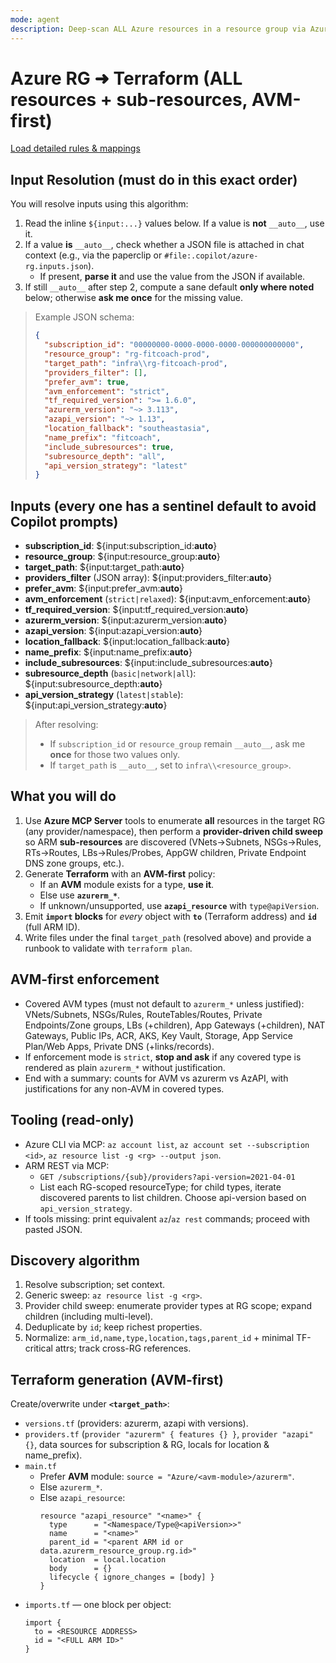 ```yaml
---
mode: agent
description: Deep-scan ALL Azure resources in a resource group via Azure MCP Server and generate Terraform + import blocks using AVM modules by default (strict AVM-first), azurerm fallback only if no AVM exists, AzAPI for unknowns.
---
```


# Azure RG ➜ Terraform (ALL resources + sub-resources, **AVM-first**)

[Load detailed rules & mappings](..\\instructions\\azure-rg-to-terraform.instructions.md)

## Input Resolution (must do in this exact order)
You will resolve inputs using this algorithm:

1) Read the inline `${input:...}` values below. If a value is **not** `__auto__`, use it.
2) If a value **is** `__auto__`, check whether a JSON file is attached in chat context (e.g., via the paperclip or `#file:.copilot/azure-rg.inputs.json`).  
   - If present, **parse it** and use the value from the JSON if available.
3) If still `__auto__` after step 2, compute a sane default **only where noted** below; otherwise **ask me once** for the missing value.

> Example JSON schema:
> ```json
> {
>   "subscription_id": "00000000-0000-0000-0000-000000000000",
>   "resource_group": "rg-fitcoach-prod",
>   "target_path": "infra\\rg-fitcoach-prod",
>   "providers_filter": [],
>   "prefer_avm": true,
>   "avm_enforcement": "strict",
>   "tf_required_version": ">= 1.6.0",
>   "azurerm_version": "~> 3.113",
>   "azapi_version": "~> 1.13",
>   "location_fallback": "southeastasia",
>   "name_prefix": "fitcoach",
>   "include_subresources": true,
>   "subresource_depth": "all",
>   "api_version_strategy": "latest"
> }
> ```

## Inputs (every one has a sentinel default to avoid Copilot prompts)
- **subscription_id**: ${input:subscription_id:__auto__}  <!-- required, no computed default -->
- **resource_group**: ${input:resource_group:__auto__}    <!-- required, no computed default -->
- **target_path**: ${input:target_path:__auto__}          <!-- if __auto__, compute as `infra\\<resource_group>` -->
- **providers_filter** (JSON array): ${input:providers_filter:__auto__}  <!-- if __auto__, default to [] -->
- **prefer_avm**: ${input:prefer_avm:__auto__}            <!-- if __auto__, default to true -->
- **avm_enforcement** (`strict|relaxed`): ${input:avm_enforcement:__auto__}  <!-- if __auto__, default to strict -->
- **tf_required_version**: ${input:tf_required_version:__auto__}   <!-- if __auto__, default to >= 1.5.0 -->
- **azurerm_version**: ${input:azurerm_version:__auto__}           <!-- if __auto__, default to ~> 3.113 -->
- **azapi_version**: ${input:azapi_version:__auto__}               <!-- if __auto__, default to ~> 1.13 -->
- **location_fallback**: ${input:location_fallback:__auto__}       <!-- optional -->
- **name_prefix**: ${input:name_prefix:__auto__}                   <!-- optional -->
- **include_subresources**: ${input:include_subresources:__auto__} <!-- if __auto__, default to true -->
- **subresource_depth** (`basic|network|all`): ${input:subresource_depth:__auto__}  <!-- if __auto__, default to all -->
- **api_version_strategy** (`latest|stable`): ${input:api_version_strategy:__auto__} <!-- if __auto__, default to latest -->

> After resolving:
> - If `subscription_id` or `resource_group` remain `__auto__`, ask me **once** for those two values only.
> - If `target_path` is `__auto__`, set to `infra\\<resource_group>`.

## What you will do
1) Use **Azure MCP Server** tools to enumerate **all** resources in the target RG (any provider/namespace), then perform a **provider-driven child sweep** so ARM **sub-resources** are discovered (VNets→Subnets, NSGs→Rules, RTs→Routes, LBs→Rules/Probes, AppGW children, Private Endpoint DNS zone groups, etc.).
2) Generate **Terraform** with an **AVM-first** policy:
   - If an **AVM** module exists for a type, **use it**.
   - Else use **`azurerm_*`**.
   - If unknown/unsupported, use **`azapi_resource`** with `type@apiVersion`.
3) Emit **`import` blocks** for *every* object with **`to`** (Terraform address) and **`id`** (full ARM ID).
4) Write files under the final `target_path` (resolved above) and provide a runbook to validate with `terraform plan`.

## AVM-first enforcement
- Covered AVM types (must not default to `azurerm_*` unless justified): VNets/Subnets, NSGs/Rules, RouteTables/Routes, Private Endpoints/Zone groups, LBs (+children), App Gateways (+children), NAT Gateways, Public IPs, ACR, AKS, Key Vault, Storage, App Service Plan/Web Apps, Private DNS (+links/records).
- If enforcement mode is `strict`, **stop and ask** if any covered type is rendered as plain `azurerm_*` without justification.
- End with a summary: counts for AVM vs azurerm vs AzAPI, with justifications for any non-AVM in covered types.

## Tooling (read-only)
- Azure CLI via MCP: `az account list`, `az account set --subscription <id>`, `az resource list -g <rg> --output json`.
- ARM REST via MCP:
  - `GET /subscriptions/{sub}/providers?api-version=2021-04-01`
  - List each RG-scoped resourceType; for child types, iterate discovered parents to list children. Choose api-version based on `api_version_strategy`.
- If tools missing: print equivalent `az`/`az rest` commands; proceed with pasted JSON.

## Discovery algorithm
1. Resolve subscription; set context.
2. Generic sweep: `az resource list -g <rg>`.
3. Provider child sweep: enumerate provider types at RG scope; expand children (including multi-level).
4. Deduplicate by `id`; keep richest properties.
5. Normalize: `arm_id,name,type,location,tags,parent_id` + minimal TF-critical attrs; track cross-RG references.

## Terraform generation (AVM-first)
Create/overwrite under **`<target_path>`**:
- `versions.tf` (providers: azurerm, azapi with versions).
- `providers.tf` (`provider "azurerm" { features {} }`, `provider "azapi" {}`, data sources for subscription & RG, locals for location & name_prefix).
- `main.tf`
  - Prefer **AVM** module: `source = "Azure/<avm-module>/azurerm"`.
  - Else `azurerm_*`.
  - Else `azapi_resource`:
    ```hcl
    resource "azapi_resource" "<name>" {
      type      = "<Namespace/Type@<apiVersion>>"
      name      = "<name>"
      parent_id = "<parent ARM id or data.azurerm_resource_group.rg.id>"
      location  = local.location
      body      = {}
      lifecycle { ignore_changes = [body] }
    }
    ```
- `imports.tf` — one block per object:
  ```hcl
  import {
    to = <RESOURCE ADDRESS>
    id = "<FULL ARM ID>"
  }
